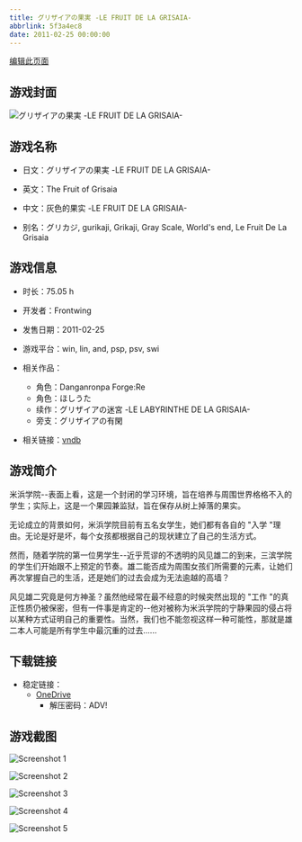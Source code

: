 ```yaml
---
title: グリザイアの果実 -LE FRUIT DE LA GRISAIA-
abbrlink: 5f3a4ec8
date: 2011-02-25 00:00:00
---
```

[编辑此页面](https://github.com/ACG-3/ADV3-source/blob/main/source/_posts/games/%E3%82%B0%E3%83%AA%E3%82%B6%E3%82%A4%E3%82%A2%E3%81%AE%E6%9E%9C%E5%AE%9F%20-LE%20FRUIT%20DE%20LA%20GRISAIA-.md)

## 游戏封面

![グリザイアの果実 -LE FRUIT DE LA GRISAIA-](https://pan.timero.xyz/d/onedrive/img_lib_001/%E3%82%B0%E3%83%AA%E3%82%B6%E3%82%A4%E3%82%A2%E3%81%AE%E6%9E%9C%E5%AE%9F%20-LE%20FRUIT%20DE%20LA%20GRISAIA-_cover.avif)


## 游戏名称

- 日文：グリザイアの果実 -LE FRUIT DE LA GRISAIA-
- 英文：The Fruit of Grisaia
- 中文：灰色的果实 -LE FRUIT DE LA GRISAIA-

- 别名：グリカジ, gurikaji, Grikaji, Gray Scale, World's end, Le Fruit De La Grisaia


## 游戏信息

- 时长：75.05 h
- 开发者：Frontwing
- 发售日期：2011-02-25
- 游戏平台：win, lin, and, psp, psv, swi
- 相关作品：
   - 角色：Danganronpa Forge:Re
   - 角色：ほしうた
   - 续作：グリザイアの迷宮 -LE LABYRINTHE DE LA GRISAIA-
   - 旁支：グリザイアの有閑

- 相关链接：[vndb](https://vndb.org/v5154)


## 游戏简介

米浜学院--表面上看，这是一个封闭的学习环境，旨在培养与周围世界格格不入的学生；实际上，这是一个果园兼监狱，旨在保存从树上掉落的果实。

无论成立的背景如何，米浜学院目前有五名女学生，她们都有各自的 "入学 "理由。无论是好是坏，每个女孩都根据自己的现状建立了自己的生活方式。

然而，随着学院的第一位男学生--近乎荒谬的不透明的风见雄二的到来，三滨学院的学生们开始跟不上预定的节奏。雄二能否成为周围女孩们所需要的元素，让她们再次掌握自己的生活，还是她们的过去会成为无法逾越的高墙？

风见雄二究竟是何方神圣？虽然他经常在最不经意的时候突然出现的 "工作 "的真正性质仍被保密，但有一件事是肯定的--他对被称为米浜学院的宁静果园的侵占将以某种方式证明自己的重要性。当然，我们也不能忽视这样一种可能性，那就是雄二本人可能是所有学生中最沉重的过去......


## 下载链接

- 稳定链接：
    - [OneDrive](https://pan.timero.xyz/onedrive/adv_lib_001/%E3%82%B0%E3%83%AA%E3%82%B6%E3%82%A4%E3%82%A2%E3%81%AE%E6%9E%9C%E5%AE%9F%20-LE%20FRUIT%20DE%20LA%20GRISAIA-)
        - 解压密码：ADV!



## 游戏截图


![Screenshot 1](https://pan.timero.xyz/d/onedrive/img_lib_001/%E3%82%B0%E3%83%AA%E3%82%B6%E3%82%A4%E3%82%A2%E3%81%AE%E6%9E%9C%E5%AE%9F%20-LE%20FRUIT%20DE%20LA%20GRISAIA-_Screenshot_1.avif)

![Screenshot 2](https://pan.timero.xyz/d/onedrive/img_lib_001/%E3%82%B0%E3%83%AA%E3%82%B6%E3%82%A4%E3%82%A2%E3%81%AE%E6%9E%9C%E5%AE%9F%20-LE%20FRUIT%20DE%20LA%20GRISAIA-_Screenshot_2.avif)

![Screenshot 3](https://pan.timero.xyz/d/onedrive/img_lib_001/%E3%82%B0%E3%83%AA%E3%82%B6%E3%82%A4%E3%82%A2%E3%81%AE%E6%9E%9C%E5%AE%9F%20-LE%20FRUIT%20DE%20LA%20GRISAIA-_Screenshot_3.avif)

![Screenshot 4](https://pan.timero.xyz/d/onedrive/img_lib_001/%E3%82%B0%E3%83%AA%E3%82%B6%E3%82%A4%E3%82%A2%E3%81%AE%E6%9E%9C%E5%AE%9F%20-LE%20FRUIT%20DE%20LA%20GRISAIA-_Screenshot_4.avif)

![Screenshot 5](https://pan.timero.xyz/d/onedrive/img_lib_001/%E3%82%B0%E3%83%AA%E3%82%B6%E3%82%A4%E3%82%A2%E3%81%AE%E6%9E%9C%E5%AE%9F%20-LE%20FRUIT%20DE%20LA%20GRISAIA-_Screenshot_5.avif)

